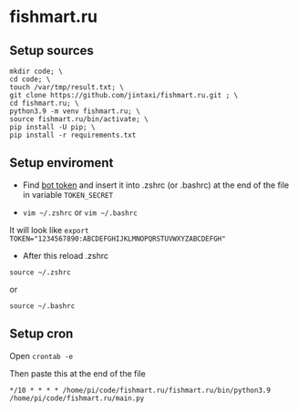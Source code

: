 # fishmart.ru

## Setup sources
```
mkdir code; \
cd code; \
touch /var/tmp/result.txt; \
git clone https://github.com/jintaxi/fishmart.ru.git ; \
cd fishmart.ru; \
python3.9 -m venv fishmart.ru; \
source fishmart.ru/bin/activate; \
pip install -U pip; \
pip install -r requirements.txt
```

## Setup enviroment
* Find [bot token](https://t.me/botfather) and insert it into .zshrc (or .bashrc) at the end of the file in variable `TOKEN_SECRET`

* `vim ~/.zshrc` or `vim ~/.bashrc`

It will look like `export TOKEN="1234567890:ABCDEFGHIJKLMNOPQRSTUVWXYZABCDEFGH"`

* After this reload .zshrc
```
source ~/.zshrc
``` 
or 
```
source ~/.bashrc
```

## Setup cron
Open `crontab -e`

Then paste this at the end of the file
```
*/10 * * * * /home/pi/code/fishmart.ru/fishmart.ru/bin/python3.9 /home/pi/code/fishmart.ru/main.py
```
